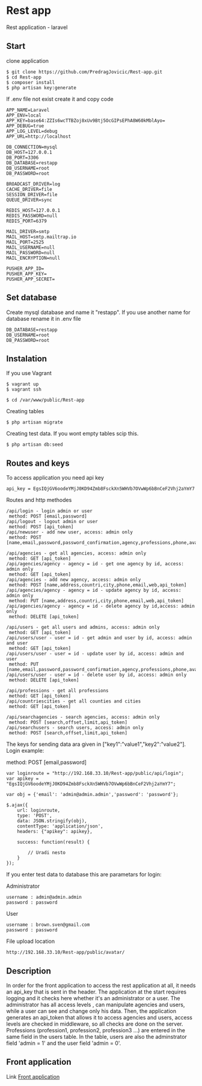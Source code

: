 # Rest app

Rest application - laravel 

## Start

clone application

```
$ git clone https://github.com/PredragJovicic/Rest-app.git
$ cd Rest-app
$ composer install
$ php artisan key:generate
```

If .env file not exist create it and copy code

```
APP_NAME=Laravel
APP_ENV=local
APP_KEY=base64:ZZIs6wcTTBZoj8xUv9Btj5OcGIPsEPhA8W60kMblAyo=
APP_DEBUG=true
APP_LOG_LEVEL=debug
APP_URL=http://localhost

DB_CONNECTION=mysql
DB_HOST=127.0.0.1
DB_PORT=3306
DB_DATABASE=restapp
DB_USERNAME=root
DB_PASSWORD=root

BROADCAST_DRIVER=log
CACHE_DRIVER=file
SESSION_DRIVER=file
QUEUE_DRIVER=sync

REDIS_HOST=127.0.0.1
REDIS_PASSWORD=null
REDIS_PORT=6379

MAIL_DRIVER=smtp
MAIL_HOST=smtp.mailtrap.io
MAIL_PORT=2525
MAIL_USERNAME=null
MAIL_PASSWORD=null
MAIL_ENCRYPTION=null

PUSHER_APP_ID=
PUSHER_APP_KEY=
PUSHER_APP_SECRET=
```

## Set database

Create mysql database and name it "restapp".
If you use another name for database rename it in .env file

```
DB_DATABASE=restapp
DB_USERNAME=root
DB_PASSWORD=root
```

## Instalation

If you use Vagrant

```
$ vagrant up
$ vagrant ssh

$ cd /var/www/public/Rest-app
```

Creating tables

```
$ php artisan migrate
```

Creating test data.
If you wont empty tables scip this.

```
$ php artisan db:seed
```

## Routes and keys

To access application you need api key

```
api_key = EgsIQjGV6oodeYMjJ0KD94Zmb8FsckXn5WHVb7OVwWp6bBnCeF2Vhj2aYmY7
```

Routes and http methodes

```
/api/login - login admin or user
 method: POST [email,password] 
/api/logout - logout admin or user 
 method: POST [api_token] 
/api/newuser - add new user, access: admin only 
 method: POST [name,email,password,password_confirmation,agency,professions,phone,avatar,api_token] 
  
/api/agencies - get all agencies, access: admin only
 method: GET [api_token] 
/api/agencies/agency - agency = id - get one agency by id, access: admin only
 method: GET [api_token] 
/api/agencies - add new agency, access: admin only
 method: POST [name,address,countri,city,phone,email,web,api_token] 
/api/agencies/agency - agency = id - update agency by id, access: admin only
 method: PUT [name,address,countri,city,phone,email,web,api_token] 
/api/agencies/agency - agency = id - delete agency by id,access: admin only
 method: DELETE [api_token] 
  
/api/users - get all users and admins, access: admin only
 method: GET [api_token] 
/api/users/user - user = id - get admin and user by id, access: admin and user
 method: GET [api_token] 
/api/users/user - user = id - update user by id, access: admin and user
 method: PUT [name,email,password,password_confirmation,agency,professions,phone,avatar,api_token] 
/api/users/user - user = id - delete user by id, access: admin only
 method: DELETE [api_token] 
  
/api/professions - get all professions
 method: GET [api_token] 
/api/countriescities - get all counties and cities
 method: GET [api_token] 
 
/api/searchagencies - search agencies, access: admin only  
 method: POST [search,offset,limit,api_token] 
/api/searchusers - search users, access: admin only
 method: POST [search,offset,limit,api_token] 
```  

The keys for sending data ara given in ["key1":"value1","key2":"value2"]. Login example:  

method: POST [email,password] 

```
var loginroute = "http://192.168.33.10/Rest-app/public/api/login";
var apikey = "EgsIQjGV6oodeYMjJ0KD94Zmb8FsckXn5WHVb7OVwWp6bBnCeF2Vhj2aYmY7";

var obj = {'email': 'admin@admin.admin','password': 'password'};

$.ajax({
    url: loginroute,
    type: 'POST',
	data: JSON.stringify(obj),
	contentType: 'application/json',
	headers: {"apikey": apikey},
	
    success: function(result) {
			
		// Uradi nesto
    }
});
```

If you enter test data to database this are parametars for login:

Administrator  

```
username : admin@admin.admin
password : password
```

User

```
username : brown.sven@gmail.com
password : password
```

File upload location

```
http://192.168.33.10/Rest-app/public/avatar/
```
 
## Description

In order for the front application to access the rest application at all, it needs an api_key that is sent in the header.
The application at the start requires logging and it checks here whether it's an administrator or a user. The administrator has all access levels
, can manipulate agencies and users, while a user can see and change only his data.
Then, the application generates an api_token that allows it to access agencies and users, access levels are checked
in middleware, so all checks are done on the server.
Professions (profession1, profession2, profession3 ...) are entered in the same field in the users table.
In the table, users are also the adminstrator field 'admin = 1' and the user field 'admin = 0'.

## Front application
Link [Front application](https://github.com/PredragJovicic/Front-App)

